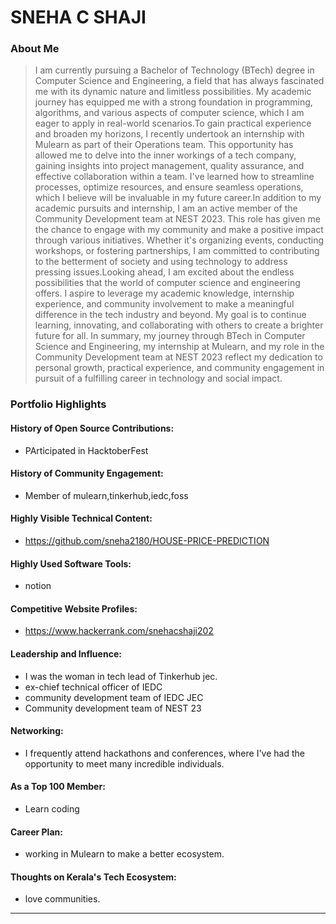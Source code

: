 # SNEHA C SHAJI 

### About Me

> I am currently pursuing a Bachelor of Technology (BTech) degree in Computer Science and Engineering, a field that has always fascinated me with its dynamic nature and limitless possibilities. My academic journey has equipped me with a strong foundation in programming, algorithms, and various aspects of computer science, which I am eager to apply in real-world scenarios.To gain practical experience and broaden my horizons, I recently undertook an internship with Mulearn as part of their Operations team. This opportunity has allowed me to delve into the inner workings of a tech company, gaining insights into project management, quality assurance, and effective collaboration within a team. I've learned how to streamline processes, optimize resources, and ensure seamless operations, which I believe will be invaluable in my future career.In addition to my academic pursuits and internship, I am an active member of the Community Development team at NEST 2023. This role has given me the chance to engage with my community and make a positive impact through various initiatives. Whether it's organizing events, conducting workshops, or fostering partnerships, I am committed to contributing to the betterment of society and using technology to address pressing issues.Looking ahead, I am excited about the endless possibilities that the world of computer science and engineering offers. I aspire to leverage my academic knowledge, internship experience, and community involvement to make a meaningful difference in the tech industry and beyond. My goal is to continue learning, innovating, and collaborating with others to create a brighter future for all.
In summary, my journey through BTech in Computer Science and Engineering, my internship at Mulearn, and my role in the Community Development team at NEST 2023 reflect my dedication to personal growth, practical experience, and community engagement in pursuit of a fulfilling career in technology and social impact.


### Portfolio Highlights


#### History of Open Source Contributions:

- PArticipated in HacktoberFest

#### History of Community Engagement:

-  Member of mulearn,tinkerhub,iedc,foss

#### Highly Visible Technical Content:

- https://github.com/sneha2180/HOUSE-PRICE-PREDICTION

#### Highly Used Software Tools:

- notion

#### Competitive Website Profiles:

- https://www.hackerrank.com/snehacshaji202

#### Leadership and Influence:

- I was the woman in tech lead of Tinkerhub jec.
- ex-chief technical officer of IEDC 
- community development team of IEDC JEC
- Community development team of NEST 23

#### Networking:

- I frequently attend hackathons and conferences, where I've had the opportunity to meet many incredible individuals.

#### As a Top 100 Member:

- Learn coding

#### Career Plan:

- working in Mulearn to make a better ecosystem.

#### Thoughts on Kerala's Tech Ecosystem:

- love communities.

---
